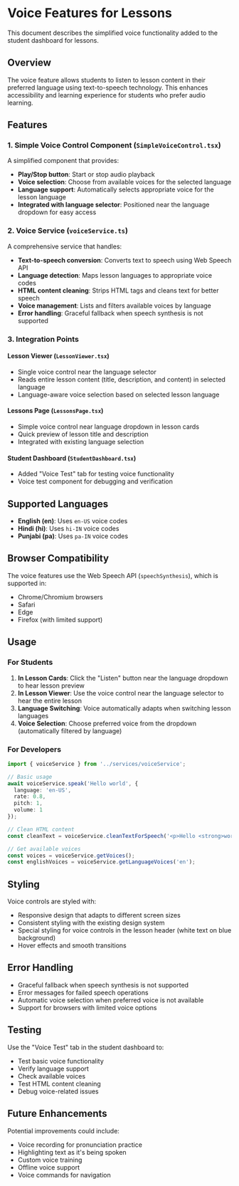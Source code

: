 # Voice Features for Lessons

This document describes the simplified voice functionality added to the student dashboard for lessons.

## Overview

The voice feature allows students to listen to lesson content in their preferred language using text-to-speech technology. This enhances accessibility and learning experience for students who prefer audio learning.

## Features

### 1. Simple Voice Control Component (`SimpleVoiceControl.tsx`)

A simplified component that provides:
- **Play/Stop button**: Start or stop audio playback
- **Voice selection**: Choose from available voices for the selected language
- **Language support**: Automatically selects appropriate voice for the lesson language
- **Integrated with language selector**: Positioned near the language dropdown for easy access

### 2. Voice Service (`voiceService.ts`)

A comprehensive service that handles:
- **Text-to-speech conversion**: Converts text to speech using Web Speech API
- **Language detection**: Maps lesson languages to appropriate voice codes
- **HTML content cleaning**: Strips HTML tags and cleans text for better speech
- **Voice management**: Lists and filters available voices by language
- **Error handling**: Graceful fallback when speech synthesis is not supported

### 3. Integration Points

#### Lesson Viewer (`LessonViewer.tsx`)
- Single voice control near the language selector
- Reads entire lesson content (title, description, and content) in selected language
- Language-aware voice selection based on selected lesson language

#### Lessons Page (`LessonsPage.tsx`)
- Simple voice control near language dropdown in lesson cards
- Quick preview of lesson title and description
- Integrated with existing language selection

#### Student Dashboard (`StudentDashboard.tsx`)
- Added "Voice Test" tab for testing voice functionality
- Voice test component for debugging and verification

## Supported Languages

- **English (en)**: Uses `en-US` voice codes
- **Hindi (hi)**: Uses `hi-IN` voice codes  
- **Punjabi (pa)**: Uses `pa-IN` voice codes

## Browser Compatibility

The voice features use the Web Speech API (`speechSynthesis`), which is supported in:
- Chrome/Chromium browsers
- Safari
- Edge
- Firefox (with limited support)

## Usage

### For Students

1. **In Lesson Cards**: Click the "Listen" button near the language dropdown to hear lesson preview
2. **In Lesson Viewer**: Use the voice control near the language selector to hear the entire lesson
3. **Language Switching**: Voice automatically adapts when switching lesson languages
4. **Voice Selection**: Choose preferred voice from the dropdown (automatically filtered by language)

### For Developers

```typescript
import { voiceService } from '../services/voiceService';

// Basic usage
await voiceService.speak('Hello world', {
  language: 'en-US',
  rate: 0.8,
  pitch: 1,
  volume: 1
});

// Clean HTML content
const cleanText = voiceService.cleanTextForSpeech('<p>Hello <strong>world</strong></p>');

// Get available voices
const voices = voiceService.getVoices();
const englishVoices = voiceService.getLanguageVoices('en');
```

## Styling

Voice controls are styled with:
- Responsive design that adapts to different screen sizes
- Consistent styling with the existing design system
- Special styling for voice controls in the lesson header (white text on blue background)
- Hover effects and smooth transitions

## Error Handling

- Graceful fallback when speech synthesis is not supported
- Error messages for failed speech operations
- Automatic voice selection when preferred voice is not available
- Support for browsers with limited voice options

## Testing

Use the "Voice Test" tab in the student dashboard to:
- Test basic voice functionality
- Verify language support
- Check available voices
- Test HTML content cleaning
- Debug voice-related issues

## Future Enhancements

Potential improvements could include:
- Voice recording for pronunciation practice
- Highlighting text as it's being spoken
- Custom voice training
- Offline voice support
- Voice commands for navigation

